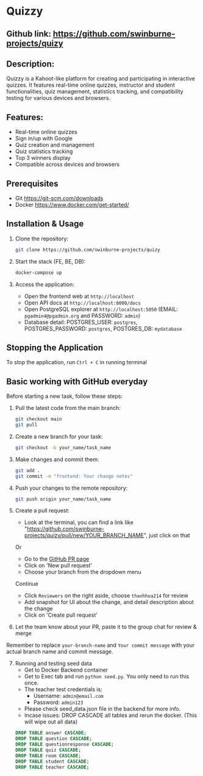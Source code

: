 # Quizzy

## Github link: https://github.com/swinburne-projects/quizy

## Description:

Quizzy is a Kahoot-like platform for creating and participating in interactive quizzes. It features real-time online quizzes, instructor and student functionalities, quiz management, statistics tracking, and compatibility testing for various devices and browsers.


## Features:

- Real-time online quizzes
- Sign in/up with Google
- Quiz creation and management
- Quiz statistics tracking
- Top 3 winners display
- Compatible across devices and browsers

## Prerequisites
- Git https://git-scm.com/downloads
- Docker https://www.docker.com/get-started/

## Installation & Usage

1. Clone the repository:

   ```bash
   git clone https://github.com/swinburne-projects/quizy
   ```

2. Start the stack (FE, BE, DB):

   ```bash
   docker-compose up
   ```

3. Access the application:
   - Open the frontend web at `http://localhost`
   - Open API docs at `http://localhost:8000/docs`
   - Open PostgreSQL explorer at `http://localhost:5050` (EMAIL: `pgadmin4@pgadmin.org` and PASSWORD: `admin`)
   - Database detail: POSTGRES_USER: `postgres`, POSTGRES_PASSWORD: `postgres`, POSTGRES_DB: `mydatabase`

## Stopping the Application

To stop the application, run `Ctrl + C` in running terminal

## Basic working with GitHub everyday
Before starting a new task, follow these steps:

1. Pull the latest code from the main branch:

   ```bash
   git checkout main
   git pull
   ```

2. Create a new branch for your task:

   ```bash
   git checkout -b your_name/task_name
   ```

3. Make changes and commit them:

   ```bash
   git add .
   git commit -m "frontend: Your change notes"
   ```

4. Push your changes to the remote repository:

   ```bash
   git push origin your_name/task_name
   ```

5. Create a pull request:
   - Look at the terminal, you can find a link like "https://github.com/swinburne-projects/quizy/pull/new/YOUR_BRANCH_NAME", just click on that
   
   Or

   - Go to the [GitHub PR page](https://github.com/swinburne-projects/quizy/pulls)
   - Click on 'New pull request'
   - Choose your branch from the dropdown menu

   Continue

   - Click `Reviewers` on the right aside, choose `thanhhoa214` for review
   - Add snapshot for UI about the change, and detail description about the change
   - Click on 'Create pull request'

6. Let the team know about your PR, paste it to the group chat for review & merge

Remember to replace `your-branch-name` and `Your commit message` with your actual branch name and commit message.

7. Running and testing seed data
   - Get to Docker Backend container
   - Get to Exec tab and run `python seed.py`. You only need to run this once.
   - The teacher test credentials is:
      - Username: `admin@email.com`
      - Password: `admin123`
   - Please check seed_data.json file in the backend for more info.
   - Incase issues: DROP CASCADE all tables and rerun the docker. (This will wipe out all data)
    ```sql
   DROP TABLE answer CASCADE;
   DROP TABLE question CASCADE;
   DROP TABLE questionresponse CASCADE;
   DROP TABLE quiz CASCADE;
   DROP TABLE room CASCADE;
   DROP TABLE student CASCADE;
   DROP TABLE teacher CASCADE;
   ```